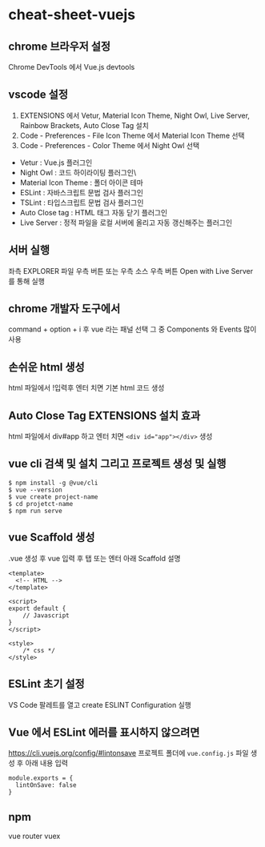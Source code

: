 # cheat-sheet-vuejs

## chrome 브라우저 설정
Chrome DevTools 에서 Vue.js devtools

## vscode 설정
1. EXTENSIONS 에서 Vetur, Material Icon Theme, Night Owl, Live Server, Rainbow Brackets, Auto Close Tag 설치
2. Code - Preferences - File Icon Theme 에서 Material Icon Theme 선택
3. Code - Preferences - Color Theme 에서 Night Owl 선택
- Vetur : Vue.js 플러그인
- Night Owl : 코드 하이라이팅 플러그인\
- Material Icon Theme : 폴더 아이콘 테마
- ESLint : 자바스크립트 문법 검사 플러그인
- TSLint : 타입스크립트 문법 검사 플러그인
- Auto Close tag : HTML 태그 자동 닫기 플러그인
- Live Server : 정적 파일을 로컬 서버에 올리고 자동 갱신해주는 플러그인

## 서버 실행
좌측 EXPLORER 파일 우측 버튼 또는 우측 소스 우측 버튼 Open with Live Server 를 통해 실행

## chrome 개발자 도구에서
command + option + i 후 vue 라는 패널 선택 그 중 Components 와 Events 많이 사용

## 손쉬운 html 생성
html 파일에서 !입력후 엔터 치면 기본 html 코드 생성

## Auto Close Tag EXTENSIONS 설치 효과
html 파일에서 div#app 하고 엔터 치면 ```<div id="app"></div>``` 생성

## vue cli 검색 및 설치 그리고 프로젝트 생성 및 실행
```
$ npm install -g @vue/cli
$ vue --version
$ vue create project-name
$ cd projetct-name
$ npm run serve
```

## vue Scaffold 생성
.vue 생성 후 vue 입력 후 탭 또는 엔터
아래 Scaffold 설명
```
<template>
  <!-- HTML -->
</template>

<script>
export default {
    // Javascript
}
</script>

<style>
    /* css */
</style>
```

## ESLint 초기 설정
VS Code 팔레트를 열고 create ESLINT Configuration 실행

## Vue 에서 ESLint 에러를 표시하지 않으려면
https://cli.vuejs.org/config/#lintonsave
프로젝트 폴더에 `vue.config.js` 파일 생성 후 아래 내용 입력
```
module.exports = {
  lintOnSave: false
}
```

## npm
vue router
vuex


